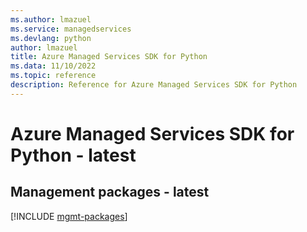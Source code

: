 ```yaml
---
ms.author: lmazuel
ms.service: managedservices
ms.devlang: python
author: lmazuel
title: Azure Managed Services SDK for Python
ms.data: 11/10/2022
ms.topic: reference
description: Reference for Azure Managed Services SDK for Python
---
```

# Azure Managed Services SDK for Python - latest

## Management packages - latest
[!INCLUDE [mgmt-packages](managed-services-mgmt-index.md)]